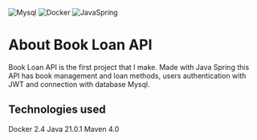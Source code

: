 ![Mysql](https://img.shields.io/badge/MySQL-005C84?style=for-the-badge&logo=mysql&logoColor=black)
![Docker](https://img.shields.io/badge/Docker-2CA5E0?style=for-the-badge&logo=docker&logoColor=black)
![JavaSpring](https://img.shields.io/badge/Spring_Boot-6DB33F?style=for-the-badge&logo=spring-boot&logoColor=black)

# About Book Loan API
Book Loan API is the first project that I make. Made with Java Spring this API has book management and loan methods,
users authentication with JWT and connection with database Mysql.

## Technologies used
Docker 2.4
Java 21.0.1
Maven 4.0



